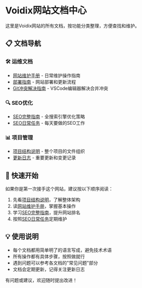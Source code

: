 # Voidix网站文档中心

这里是Voidix网站的所有文档，按功能分类整理，方便查找和维护。

## 📋 文档导航

### 🛠 运维文档
- [网站维护手册](maintenance.md) - 日常维护操作指南
- [部署指南](deployment.md) - 网站部署和更新流程
- [Git冲突解决指南](git-conflict-resolution.md) - VSCode编辑器解决合并冲突

### 🔍 SEO优化
- [SEO完整指南](seo-guide.md) - 全搜索引擎优化策略
- [SEO日常任务](seo-tasks.md) - 每天要做的SEO工作

### 📊 项目管理
- [项目结构说明](project-structure.md) - 整个项目的文件组织
- [更新日志](changelog.md) - 重要更新和变更记录

## 🚀 快速开始

如果你是第一次接手这个网站，建议按以下顺序阅读：

1. 先看[项目结构说明](project-structure.md)，了解整体架构
2. 读[网站维护手册](maintenance.md)，掌握基本操作
3. 学习[SEO完整指南](seo-guide.md)，提升网站排名
4. 按照[SEO日常任务](seo-tasks.md)定期维护

## 💡 使用说明

- 每个文档都用简单明了的语言写成，避免技术术语
- 所有操作都有具体步骤，按照做就行
- 遇到问题可以参考各文档的"常见问题"部分
- 文档会定期更新，记得关注更新日志

有问题或建议，欢迎随时提出改进！